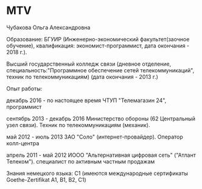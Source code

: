 # MTV
Чубакова Ольга Александровна

Образование: БГУИР (Инженерно-экономический факультет(заочное обучение), квалификация: экономист-программист, дата окончания - 2018 г.).

Высший государственный колледж связи (дневное отделение, специальность:"Программное обеспечение сетей телекоммуникаций", техник по телекоммуникациям) (дата окончания - 2013 г.)

Опыт работы:

декабрь 2016 - по настоящее время ЧТУП "Телемагазин 24", программист

сентябрь 2013 - декабрь 2016 Министерство обороны (62 Центральный узел связи). Техник по телекоммуникациям (механик).

май 2012 - июль 2013 ЗАО "Соло" (интернет-провайдер). Оператор колл-центра

апрель 2011 - май 2012 ИООО "Альтернативная цифровая сеть" ("Атлант Телеком"). специалист по активным частным продажам

Знания немецкого языка: С1 (имеются международные сертификаты Goethe-Zertifikat A1, B1, B2, C1)
